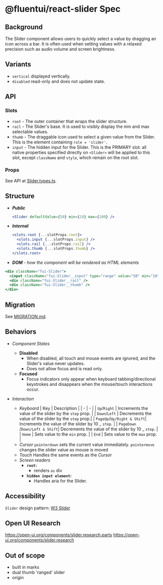 # @fluentui/react-slider Spec

## Background

The Slider component allows users to quickly select a value by dragging an icon across a bar. It is often used when setting values with a relaxed precision such as audio volume and screen brightness.

## Variants

- `vertical` displayed vertically.
- `disabled` read-only and does not update state.

## API

### Slots

- `root` - The outer container that wraps the slider structure.
- `rail` - The Slider's base. It is used to visibly display the min and max selectable values.
- `thumb` - The draggable icon used to select a given value from the Slider. This is the element containing `role = 'slider'`.
- `input` - The hidden input for the Slider. This is the PRIMARY slot: all native properties specified directly on `<Slider>` will be applied to this slot, except `className` and `style`, which remain on the root slot.

### Props

See API at [Slider.types.ts](./src/components/Slider/Slider.types.ts).

## Structure

- _**Public**_
  ```jsx
  <Slider defaultValue={50} min={10} max={100} />
  ```
- _**Internal**_

  ```jsx
  <slots.root {...slotProps.root}>
    <slots.input {...slotProps.input} />
    <slots.rail {...slotProps.rail} />
    <slots.thumb {...slotProps.thumb} />
  </slots.root>
  ```

- _**DOM** - how the component will be rendered as HTML elements_

```jsx
<div className="fui-Slider">
  <input className="fui-Slider__input" type="range" value="50" min="10" max="100" />
  <div className="fui-Slider__rail" />
  <div className="fui-Slider__thumb" />
</div>
```

## Migration

See [MIGRATION.md](./MIGRATION.md).

## Behaviors

- _Component States_

  - **Disabled**
    - When disabled, all touch and mouse events are ignored, and the Slider's value never updates.
    - Does not allow focus and is read only.
  - **Focused**
    - Focus indicators only appear when keyboard tabbing/directional keystrokes and disappears when the mouse/touch interactions occur.

- _Interaction_
  - _Keyboard_
    | Key | Description |
    | - | - |
    | `Up`/`Right` | Increments the value of the slider by the `step` prop. |
    | `Down`/`Left` | Decrements the value of the slider by the `step` prop.|
    | `PageUp`/`Up/Right & Shift`| Increments the value of the slider by 10 _ `step`. |
    | `PageDown` /`Down/Left & Shift`| Decrements the value of the slider by 10 _ `step`. |
    | `Home` | Sets value to the `min` prop. |
    | `End` | Sets value to the `max` prop. |
  - _Cursor_
    `pointerdown` sets the current value immediately.
    `pointermove` changes the slider value as mouse is moved
  - _Touch_
    Handles the same events as the _Cursor_
  - _Screen readers_
    - **`root`:**
      - renders `as` div
    - **`hidden input element`:**
      - Handles aria for the Slider.

## Accessibility

`Slider` design pattern: [W3 Slider](https://www.w3.org/TR/wai-aria-1.1/#slider)

## Open UI Research

https://open-ui.org/components/slider.research.parts
https://open-ui.org/components/slider.research

## Out of scope

- built in marks
- dual thumb 'ranged' slider
- origin
